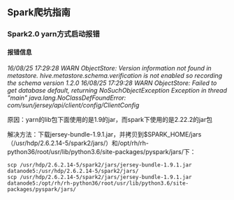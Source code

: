 ## Spark爬坑指南

### Spark2.0 yarn方式启动报错

#### 报错信息

*16/08/25 17:29:28 WARN ObjectStore: Version information not found in metastore. hive.metastore.schema.verification is not enabled so recording the schema version 1.2.0
16/08/25 17:29:28 WARN ObjectStore: Failed to get database default, returning NoSuchObjectException
Exception in thread "main" java.lang.NoClassDefFoundError: com/sun/jersey/api/client/config/ClientConfig*

原因：yarn的lib包下面使用的是1.9的jar，而spark下使用的是2.22.2的jar包

解决方法：下载jersey-bundle-1.9.1.jar，并拷贝到$SPARK_HOME/jars（/usr/hdp/2.6.2.14-5/spark2/jars/）和/opt/rh/rh-python36/root/usr/lib/python3.6/site-packages/pyspark/jars/下：

```
scp /usr/hdp/2.6.2.14-5/spark2/jars/jersey-bundle-1.9.1.jar datanode5:/usr/hdp/2.6.2.14-5/spark2/jars/
scp /usr/hdp/2.6.2.14-5/spark2/jars/jersey-bundle-1.9.1.jar datanode5:/opt/rh/rh-python36/root/usr/lib/python3.6/site-packages/pyspark/jars/
```

